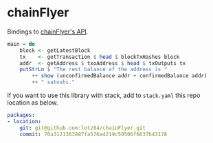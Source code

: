 chainFlyer
==========

Bindings to [chainFlyer's API](https://chainflyer.bitflyer.jp/API/docs).

```haskell
main = do
    block <- getLatestBlock
    tx    <- getTransaction $ head $ blockTxHashes block
    addr  <- getAddress $ txoAddress $ head $ txOutputs tx
    putStrLn $ "The rest balance of the address is "
        ++ show (unconfirmedBalance addr + confirmedBalance addr)
        ++ " satoshi."
```

If you want to use this library with stack, add to `stack.yaml` this repo location as below.

```yaml
packages:
- location:
    git: git@github.com:lotz84/chainFlyer.git
    commit: 70a3121363887fa576a4219c50506f6637b43178
```
